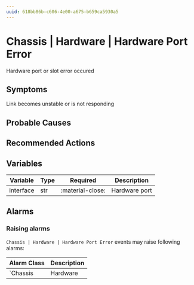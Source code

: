 ```yaml
---
uuid: 618bb86b-c606-4e00-a675-b659ca5930a5
---
```

# Chassis | Hardware | Hardware Port Error

Hardware port or slot error occured

## Symptoms

Link becomes unstable or is not responding

## Probable Causes

## Recommended Actions

## Variables

Variable | Type | Required | Description
--- | --- | --- | ---
interface | str | :material-close: | Hardware port

## Alarms

### Raising alarms

`Chassis | Hardware | Hardware Port Error` events may raise following alarms:

Alarm Class | Description
--- | ---
`Chassis | Hardware | Hardware Port Error` | dispose
